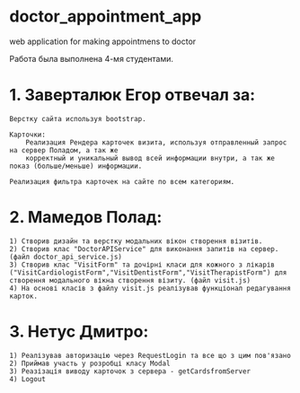 # doctor_appointment_app
web application for making appointmens to doctor

Работа была выполнена 4-мя студентами.

# 1. Заверталюк Егор отвечал за:
    Верстку сайта используя bootstrap.

    Карточки:
        Реализация Рендера карточек визита, используя отправленный запрос на сервер Поладом, а так же
        корректный и уникальный вывод всей информации внутри, а так же показ (больше/меньше) информации.

    Реализация фильтра карточек на сайте по всем категориям.

# 2. Мамедов Полад: 
    1) Створив дизайн та верстку модальних вікон створення візитів.
    2) Створив клас "DoctorAPIService" для виконання запитів на сервер. (файл doctor_api_service.js)
    3) Створив клас "VisitForm" та дочірні класи для кожного з лікарів ("VisitCardiologistForm","VisitDentistForm","VisitTherapistForm") для створення модального вікна створення візиту. (файл visit.js)
    4) На основі класів з файлу visit.js реалізував функціонал редагування карток.

# 3. Нетус Дмитро:
    1) Реалізував авторизацію через RequestLogin та все що з цим пов'язано
    2) Приймав участь у розробці класу Modal
    3) Реазізація виводу карточок з сервера - getCardsfromServer
    4) Logout
